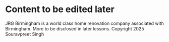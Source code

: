 # Content to be edited later 
JRG Birmingham is a world class home renovation company associated with Birmingham. More to be disclosed in later lessons.
Copyright 2025 Souravpreet Singh
